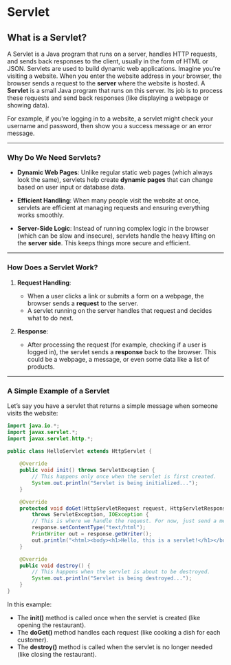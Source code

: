 # **Servlet**

## **What is a Servlet?**
A Servlet is a Java program that runs on a server, handles HTTP requests, and sends back responses to the client, usually in the form of HTML or JSON. Servlets are used to build dynamic web applications.
Imagine you're visiting a website. When you enter the website address in your browser, the browser sends a request to the **server** where the website is hosted. A **Servlet** is a small Java program that runs on this server. Its job is to process these requests and send back responses (like displaying a webpage or showing data).

For example, if you're logging in to a website, a servlet might check your username and password, then show you a success message or an error message.

---

### **Why Do We Need Servlets?**

- **Dynamic Web Pages**: Unlike regular static web pages (which always look the same), servlets help create **dynamic pages** that can change based on user input or database data.
  
- **Efficient Handling**: When many people visit the website at once, servlets are efficient at managing requests and ensuring everything works smoothly.

- **Server-Side Logic**: Instead of running complex logic in the browser (which can be slow and insecure), servlets handle the heavy lifting on the **server side**. This keeps things more secure and efficient.

---

### **How Does a Servlet Work?**

1. **Request Handling**:
   - When a user clicks a link or submits a form on a webpage, the browser sends a **request** to the server.
   - A servlet running on the server handles that request and decides what to do next.

2. **Response**:
   - After processing the request (for example, checking if a user is logged in), the servlet sends a **response** back to the browser. This could be a webpage, a message, or even some data like a list of products.
   
---

### **A Simple Example of a Servlet**

Let’s say you have a servlet that returns a simple message when someone visits the website:

```java
import java.io.*;
import javax.servlet.*;
import javax.servlet.http.*;

public class HelloServlet extends HttpServlet {
    
    @Override
    public void init() throws ServletException {
        // This happens only once when the servlet is first created.
        System.out.println("Servlet is being initialized...");
    }

    @Override
    protected void doGet(HttpServletRequest request, HttpServletResponse response)
        throws ServletException, IOException {
        // This is where we handle the request. For now, just send a message.
        response.setContentType("text/html");
        PrintWriter out = response.getWriter();
        out.println("<html><body><h1>Hello, this is a servlet!</h1></body></html>");
    }

    @Override
    public void destroy() {
        // This happens when the servlet is about to be destroyed.
        System.out.println("Servlet is being destroyed...");
    }
}
```

In this example:
- The **init()** method is called once when the servlet is created (like opening the restaurant).
- The **doGet()** method handles each request (like cooking a dish for each customer).
- The **destroy()** method is called when the servlet is no longer needed (like closing the restaurant).
